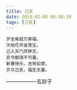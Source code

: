```yaml
---
title: 己亥
date: 2019-02-05 05:58:39
tags: [己亥]
---
```


```
岁坐紫庭万家福，
次地花开金莲生。
己入天门厌秽无，
亥令献瑞不可量。
新春快乐，吉祥如意，
岁次己亥，福生无量。
```
——————玄玅子

